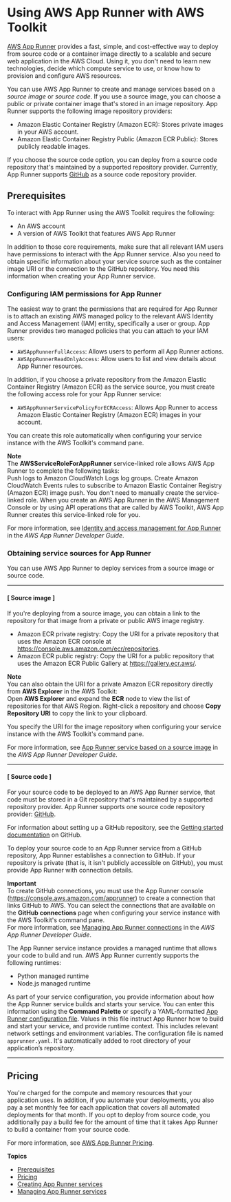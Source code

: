 # Using AWS App Runner with AWS Toolkit<a name="using-apprunner"></a>

[AWS App Runner](https://docs.aws.amazon.com/apprunner/latest/dg/what-is-apprunner.html) provides a fast, simple, and cost\-effective way to deploy from source code or a container image directly to a scalable and secure web application in the AWS Cloud\. Using it, you don't need to learn new technologies, decide which compute service to use, or know how to provision and configure AWS resources\.

You can use AWS App Runner to create and manage services based on a *source image* or *source code*\. If you use a source image, you can choose a public or private container image that's stored in an image repository\. App Runner supports the following image repository providers:
+ Amazon Elastic Container Registry \(Amazon ECR\): Stores private images in your AWS account\.
+ Amazon Elastic Container Registry Public \(Amazon ECR Public\): Stores publicly readable images\.

 If you choose the source code option, you can deploy from a source code repository that's maintained by a supported repository provider\. Currently, App Runner supports [GitHub](https://github.com/) as a source code repository provider\.

## Prerequisites<a name="apprunner-prereqs"></a>

To interact with App Runner using the AWS Toolkit requires the following:
+ An AWS account
+ A version of AWS Toolkit that features AWS App Runner

 In addition to those core requirements, make sure that all relevant IAM users have permissions to interact with the App Runner service\. Also you need to obtain specific information about your service source such as the container image URI or the connection to the GitHub repository\. You need this information when creating your App Runner service\.

### Configuring IAM permissions for App Runner<a name="app-runner-permissions"></a>

The easiest way to grant the permissions that are required for App Runner is to attach an existing AWS managed policy to the relevant AWS Identity and Access Management \(IAM\) entity, specifically a user or group\. App Runner provides two managed policies that you can attach to your IAM users:
+ `AWSAppRunnerFullAccess`: Allows users to perform all App Runner actions\.
+ `AWSAppRunnerReadOnlyAccess`: Allow users to list and view details about App Runner resources\. 

In addition, if you choose a private repository from the Amazon Elastic Container Registry \(Amazon ECR\) as the service source, you must create the following access role for your App Runner service:
+ `AWSAppRunnerServicePolicyForECRAccess`: Allows App Runner to access Amazon Elastic Container Registry \(Amazon ECR\) images in your account\.

You can create this role automatically when configuring your service instance with the AWS Toolkit's command pane\.

**Note**  
The **AWSServiceRoleForAppRunner** service\-linked role allows AWS App Runner to complete the following tasks:  
Push logs to Amazon CloudWatch Logs log groups\.
Create Amazon CloudWatch Events rules to subscribe to Amazon Elastic Container Registry \(Amazon ECR\) image push\.
You don't need to manually create the service\-linked role\. When you create an AWS App Runner in the AWS Management Console or by using API operations that are called by AWS Toolkit, AWS App Runner creates this service\-linked role for you\. 

For more information, see [Identity and access management for App Runner](https://docs.aws.amazon.com/apprunner/latest/dg/security-iam.html) in the *AWS App Runner Developer Guide*\.

### Obtaining service sources for App Runner<a name="app-runner-sources"></a>

You can use AWS App Runner to deploy services from a source image or source code\. 

------
#### [ Source image ]

If you're deploying from a source image, you can obtain a link to the repository for that image from a private or public AWS image registry\. 
+ Amazon ECR private registry: Copy the URI for a private repository that uses the Amazon ECR console at [https://console\.aws\.amazon\.com/ecr/repositories](https://console.aws.amazon.com/ecr/repositories)\. 
+ Amazon ECR public registry: Copy the URI for a public repository that uses the Amazon ECR Public Gallery at [https://gallery\.ecr\.aws/](https://gallery.ecr.aws)\.

**Note**  
You can also obtain the URI for a private Amazon ECR repository directly from **AWS Explorer** in the AWS Toolkit:  
Open **AWS Explorer** and expand the **ECR** node to view the list of repositories for that AWS Region\.
Right\-click a repository and choose **Copy Repository URI** to copy the link to your clipboard\.

You specify the URI for the image repository when configuring your service instance with the AWS Toolkit's command pane\.

For more information, see [App Runner service based on a source image](https://docs.aws.amazon.com/apprunner/latest/dg/service-source-image.html) in the *AWS App Runner Developer Guide*\.

------
#### [ Source code ]

For your source code to be deployed to an AWS App Runner service, that code must be stored in a Git repository that's maintained by a supported repository provider\. App Runner supports one source code repository provider: [GitHub](https://github.com/)\.

For information about setting up a GitHub repository, see the [Getting started documentation](https://docs.github.com/en/github/getting-started-with-github) on GitHub\.

To deploy your source code to an App Runner service from a GitHub repository, App Runner establishes a connection to GitHub\. If your repository is private \(that is, it isn't publicly accessible on GitHub\), you must provide App Runner with connection details\. 

**Important**  
To create GitHub connections, you must use the App Runner console \([https://console\.aws\.amazon\.com/apprunner](https://console.aws.amazon.com/apprunner)\) to create a connection that links GitHub to AWS\. You can select the connections that are available on the **GitHub connections** page when configuring your service instance with the AWS Toolkit's command pane\.  
For more information, see [Managing App Runner connections](https://docs.aws.amazon.com/apprunner/latest/dg/manage-connections.html) in the *AWS App Runner Developer Guide*\.

The App Runner service instance provides a managed runtime that allows your code to build and run\. AWS App Runner currently supports the following runtimes:
+ Python managed runtime 
+ Node\.js managed runtime

As part of your service configuration, you provide information about how the App Runner service builds and starts your service\. You can enter this information using the **Command Palette** or specify a YAML\-formatted [App Runner configuration file](https://docs.aws.amazon.com/apprunner/latest/dg/config-file.html)\. Values in this file instruct App Runner how to build and start your service, and provide runtime context\. This includes relevant network settings and environment variables\. The configuration file is named `apprunner.yaml`\. It's automatically added to root directory of your application’s repository\.

 

------

## Pricing<a name="app-runner-pricing"></a>

You're charged for the compute and memory resources that your application uses\. In addition, if you automate your deployments, you also pay a set monthly fee for each application that covers all automated deployments for that month\. If you opt to deploy from source code, you additionally pay a build fee for the amount of time that it takes App Runner to build a container from your source code\.

For more information, see [AWS App Runner Pricing](https://aws.amazon.com/apprunner/pricing/)\.

**Topics**
+ [Prerequisites](#apprunner-prereqs)
+ [Pricing](#app-runner-pricing)
+ [Creating App Runner services](creating-service-apprunner.md)
+ [Managing App Runner services](managing-service-apprunner.md)